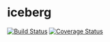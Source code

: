 # iceberg

[![Build Status](https://api.travis-ci.org/icebdd/iceberg.svg?branch=master)](https://travis-ci.org/icebdd/iceberg)
[![Coverage Status](https://coveralls.io/repos/github/icebdd/iceberg/badge.svg?branch=master)](https://coveralls.io/github/icebdd/iceberg?branch=master)

